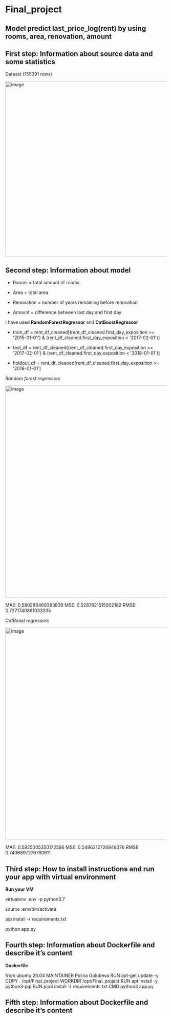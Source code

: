 # Final_project


## Model predict last_price_log(rent) by using rooms, area, renovation, amount


## First step: Information about source data and some statistics


Dataset (155391 rows)

<img width="547" alt="image" src="https://user-images.githubusercontent.com/91419407/169150769-bc1bf823-877f-4791-b29c-67cdb2c0583b.png">


## Second step: Information about model

* Rooms = total amount of rooms

* Area = total area

* Renovation = number of years remaining before renovation 

* Amount = difference between last day and first day


I have used **RandomForestRegressor** and **CatBoostRegressor**

* train_df = rent_df_cleaned[(rent_df_cleaned.first_day_exposition >= '2015-01-01') & (rent_df_cleaned.first_day_exposition < '2017-02-01')]


* test_df = rent_df_cleaned[(rent_df_cleaned.first_day_exposition >= '2017-02-01') & (rent_df_cleaned.first_day_exposition < '2018-01-01')]


* holdout_df = rent_df_cleaned[rent_df_cleaned.first_day_exposition >= '2018-01-01']


*Random forest regressors*

<img width="662" alt="image" src="https://user-images.githubusercontent.com/91419407/169151297-95436890-4eab-42b4-8c8d-c51f2f9f4bfe.png">

MAE: 0.580286469383839
MSE: 0.5287821515002182
RMSE: 0.7271740861033335

*CatBoost regressors*

<img width="662" alt="image" src="https://user-images.githubusercontent.com/91419407/169151471-79e9b52f-e065-4714-9c65-c73ad7531639.png">

MAE: 0.5925005350172596
MSE: 0.5486212726848376
RMSE: 0.7406897276760611


## Third step: How to install instructions and run your app with virtual environment 

**Run your VM**

virtualenv .env -p python3.7

source .env/bin/activate

pip install -r requirements.txt

python app.py


## Fourth step: Information about Dockerfile and describe it’s content

**Dockerfile**

from ubuntu:20.04
MAINTAINER Polina Golubeva
RUN apt-get update -y
COPY . /opt/Final_project
WORKDIR /opt/Final_project
RUN apt install -y python3-pip
RUN pip3 install -r requirements.txt
CMD python3 app.py

## Fifth step: Information about Dockerfile and describe it’s content
